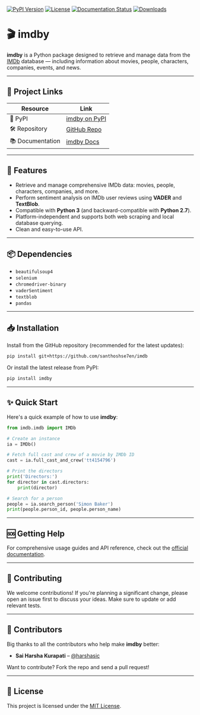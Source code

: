 [![PyPI Version](https://img.shields.io/pypi/v/imdby.svg?style=flat-square)](https://pypi.org/project/imdby)
[![License](https://img.shields.io/pypi/l/imdby.svg?style=flat-square)](https://pypi.python.org/pypi/imdby/)
[![Documentation Status](https://readthedocs.org/projects/pip/badge/?version=latest\&style=flat-square)](https://santhoshse7en.github.io/imdby_doc)
[![Downloads](https://pepy.tech/badge/imdby/month)](https://pepy.tech/project/imdby)


# 🎬 imdby

**imdby** is a Python package designed to retrieve and manage data from the [IMDb](https://www.imdb.com/) database — including information about movies, people, characters, companies, events, and news.

---

## 🔗 Project Links

| Resource         | Link                                                     |
| ---------------- | -------------------------------------------------------- |
| 🐍 PyPI          | [imdby on PyPI](https://pypi.org/project/imdby/)         |
| 🛠 Repository    | [GitHub Repo](https://github.com/santhoshse7en/imdby/)   |
| 📚 Documentation | [imdby Docs](https://santhoshse7en.github.io/imdby_doc/) |

---

## 🚀 Features

* Retrieve and manage comprehensive IMDb data: movies, people, characters, companies, and more.
* Perform sentiment analysis on IMDb user reviews using **VADER** and **TextBlob**.
* Compatible with **Python 3** (and backward-compatible with **Python 2.7**).
* Platform-independent and supports both web scraping and local database querying.
* Clean and easy-to-use API.

---

## 📦 Dependencies

* `beautifulsoup4`
* `selenium`
* `chromedriver-binary`
* `vaderSentiment`
* `textblob`
* `pandas`

---

## 📥 Installation

Install from the GitHub repository (recommended for the latest updates):

```bash
pip install git+https://github.com/santhoshse7en/imdb
```

Or install the latest release from PyPI:

```bash
pip install imdby
```

---

## ✨ Quick Start

Here's a quick example of how to use **imdby**:

```python
from imdb.imdb import IMDb

# Create an instance
ia = IMDb()

# Fetch full cast and crew of a movie by IMDb ID
cast = ia.full_cast_and_crew('tt4154796')

# Print the directors
print('Directors:')
for director in cast.directors:
    print(director)

# Search for a person
people = ia.search_person('Simon Baker')
print(people.person_id, people.person_name)
```

---

## 🆘 Getting Help

For comprehensive usage guides and API reference, check out the [official documentation](https://imdby.readthedocs.io/).

---

## 🤝 Contributing

We welcome contributions!
If you're planning a significant change, please open an issue first to discuss your ideas.
Make sure to update or add relevant tests.

---

## 👥 Contributors

Big thanks to all the contributors who help make **imdby** better:

* **Sai Harsha Kurapati** – [@harshasic](https://github.com/harshasic)

Want to contribute? Fork the repo and send a pull request!

---

## 📄 License

This project is licensed under the [MIT License](https://choosealicense.com/licenses/mit/).
